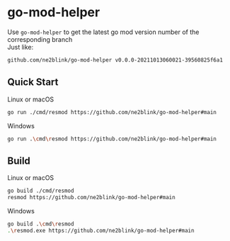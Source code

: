 # go-mod-helper

Use `go-mod-helper` to get the latest go mod version number of the corresponding branch\
Just like:
```bash
github.com/ne2blink/go-mod-helper v0.0.0-20211013060021-39560825f6a1
```

## Quick Start

Linux or macOS
```bash
go run ./cmd/resmod https://github.com/ne2blink/go-mod-helper#main
```

Windows
```bash
go run .\cmd\resmod https://github.com/ne2blink/go-mod-helper#main
```

## Build

Linux or macOS
```bash
go build ./cmd/resmod
resmod https://github.com/ne2blink/go-mod-helper#main
```

Windows
```bash
go build .\cmd\resmod
.\resmod.exe https://github.com/ne2blink/go-mod-helper#main
```